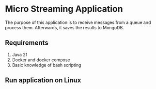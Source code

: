 # Micro Streaming Application
The purpose of this application is to receive messages from a queue and process them. Afterwards, it saves the results to MongoDB.

## Requirements
1. Java 21
2. Docker and docker compose
3. Basic knowledge of bash scripting

## Run application on Linux
